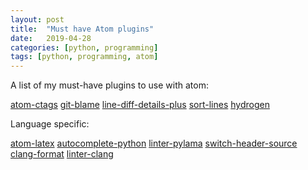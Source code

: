 ```yaml
---
layout: post
title:  "Must have Atom plugins"
date:   2019-04-28
categories: [python, programming]
tags: [python, programming, atom]
---
```


A list of my must-have plugins to use with atom:

[atom-ctags](https://atom.io/packages/atom-ctags)
[git-blame](https://atom.io/packages/git-blame)
[line-diff-details-plus](https://atom.io/packages/line-diff-details-plus)
[sort-lines](https://atom.io/packages/sort-lines)
[hydrogen](https://atom.io/packages/hydrogen)

Language specific:

[atom-latex](https://atom.io/packages/latex)
[autocomplete-python](https://atom.io/packages/autocomplete-python])
[linter-pylama](https://atom.io/packages/linter-pylama)
[switch-header-source](https://atom.io/packages/switch-header-source)
[clang-format](https://atom.io/packages/clang-format)
[linter-clang](https://atom.io/packages/linter-clang)
